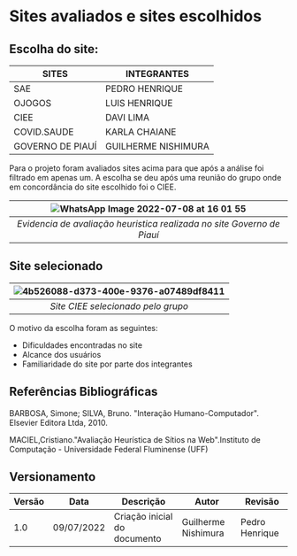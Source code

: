 # Sites avaliados  e sites escolhidos

## Escolha do site:
| **SITES**        | **INTEGRANTES**     |
|------------------|---------------------|
| SAE              | PEDRO HENRIQUE      |
| OJOGOS           | LUIS HENRIQUE       |
| CIEE             | DAVI LIMA           |
| COVID.SAUDE           | KARLA CHAIANE       |
| GOVERNO DE PIAUÍ | GUILHERME NISHIMURA |

Para o projeto foram avaliados sites acima para que após a análise foi filtrado em apenas um. 
A escolha se deu após uma reunião do grupo onde em concordância do site escolhido foi o CIEE.

| ![WhatsApp Image 2022-07-08 at 16 01 55](https://user-images.githubusercontent.com/78215376/178054684-6c3cf5ed-493c-4342-a195-9171e070d694.jpeg) |
|:--:| 
| *Evidencia de avaliação heuristica realizada no site Governo de Piauí* |


## Site selecionado

| ![4b526088-d373-400e-9376-a07489df8411](https://user-images.githubusercontent.com/78215376/178053516-ea80f4d2-9dec-4bfe-8840-ab55c509f8de.jpg "Site CIEE selecionado pelo grupo" ) |
|:--:| 
| *Site CIEE selecionado pelo grupo* |


O motivo da escolha foram as seguintes:

* Dificuldades encontradas no site
* Alcance dos usuários
* Familiaridade do site por parte dos integrantes 

## Referências Bibliográficas
BARBOSA, Simone; SILVA, Bruno. "Interação Humano-Computador". Elsevier Editora Ltda, 2010.

MACIEL,Cristiano."Avaliação Heurística de Sítios na Web".Instituto de Computação - Universidade Federal Fluminense (UFF)

## Versionamento
| Versão | Data | Descrição | Autor | Revisão
|--- |--- |--- |--- |--- |
| 1.0 | 09/07/2022 | Criação inicial do documento | Guilherme Nishimura | Pedro Henrique







